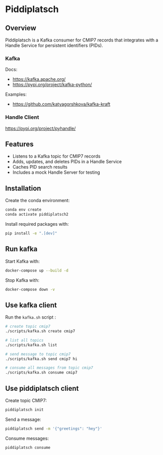 # Piddiplatsch

## Overview
Piddiplatsch is a Kafka consumer for CMIP7 records that integrates with a Handle Service for persistent identifiers (PIDs).

### Kafka

Docs:

* https://kafka.apache.org/
* https://pypi.org/project/kafka-python/

Examples:
* https://github.com/katyagorshkova/kafka-kraft

### Handle Client

https://pypi.org/project/pyhandle/


## Features
- Listens to a Kafka topic for CMIP7 records
- Adds, updates, and deletes PIDs in a Handle Service
- Caches PID search results
- Includes a mock Handle Server for testing

## Installation

Create the conda environment:
```sh
conda env create
conda activate piddiplatsch2
```

Install required packages with:
```sh
pip install -e ".[dev]"
```

## Run kafka

Start Kafka with:
```sh
docker-compose up --build -d
```

Stop Kafka with:
```sh
docker-compose down -v
```

## Use kafka client

Run the `kafka.sh` script :

```sh
# create topic cmip7
./scripts/kafka.sh create cmip7

# list all topics
./scripts/kafka.sh list

# send message to topic cmip7
./scripts/kafka.sh send cmip7 hi

# consume all messages from topic cmip7
./scripts/kafka.sh consume cmip7  
```

## Use piddiplatsch client

Create topic CMIP7:
```sh
piddiplatsch init
```

Send a message:
```sh
piddiplatsch send -m '{"greetings": "hey"}'
```

Consume messages:
```sh
piddiplatsch consume
```



